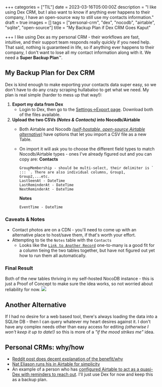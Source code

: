 +++
categories = ["TIL"]
date = 2023-03-16T05:00:00Z
description = "I like using Dex CRM, but I also want to know if anything ever happens to their company, I have an open-source way to still use my contacts information."
draft = true
images = []
tags = ["personal-crm", "dex", "nocodb", "airtable", "sqlite", "open-source"]
title = "My Backup Plan if Dex CRM Goes Kaput"

+++
I like using Dex as my personal CRM - their workflows are fast, intuitive, and their support team responds really quickly if you need help. That said, nothing is guaranteed in life, so if anything ever happens to their company, I don't want to lose all my contact information along with it. We need a **Super Backup Plan**™️.

## My Backup Plan for Dex CRM

Dex is kind enough to make exporting your contacts data super easy, so we don't have to do any crazy scraping hullabaloo to get what we need. My plan is real simple (harder to mess up that way!):

1. **Export my data from Dex**
   * Login to Dex, then go to the [Settings->Export page](https://getdex.com/appv3/settings/export). Download both of the files available.
2. **Upload the two CSVs _(Notes & Contacts)_ into Nocodb/Airtable**
   * Both Airtable and Nocodb [_(self-hostable, open-source Airtable alternative)_](/blog/how-to-self-host-nocodb-on-fly.io/) have options that let you import a CSV file as a new Table.
   * On import it will ask you to choose the different field types to match Nocodb/Airtable types - ones I've already figured out and you can copy are:
     **Contacts**

         GroupMembership - should be multi-select, their delimiter is ` ::: `. There are also individual columns, Group1, Group2,...etc.
         LastSeenAt - DateTime
         LastReminderAt - DateTime
         NextReminderAt - DateTime

     **Notes**

         EventTime - DateTime

### Caveats & Notes

* Contact photos are on a CDN  - you'll need to come up with an alternative place to host/save them, if that's worth your effort.
* Attempting to tie the `Notes` table with the `Contacts`
  * Looks like the [`Link to Another Record`](https://docs.nocodb.com/setup-and-usages/link-to-another-record) one-to-many is a good fit for a column tieing the two tables together, but have not figured out yet how to run them all automatically.

### Final Result

Both of the new tables thriving in my self-hosted NocoDB instance - this is just a Proof of Concept to make sure the idea works, so not worried about reliability for now.
![](/uploads/dex-data-in-nocodb.jpg)

## Another Alternative

If I had no desire for a web based tool, there's always loading the data into a SQLite DB - then I can query whatever my heart desires against it.
I don't have any complex needs other than easy access for editing _(otherwise I won't keep it up to date!)_ so this is more of a _"if the mood strikes me"_ idea.

## Personal CRMs: why/how

* [Reddit post does decent explanation of the benefit/why](https://www.reddit.com/r/Lightbulb/comments/9cy86j/a_personal_crm_app_that_helps_you_remember/)
* [Nat Eliason runs his in Airtable for simplicity](https://www.nateliason.com/blog/personal-crm)
* An example of a person who has [configured Airtable to act as a quasi-Dex with reminders to reach out](https://jakobgreenfeld.com/stay-in-touch). I'll just use Dex for now and keep this as a backup plan.
